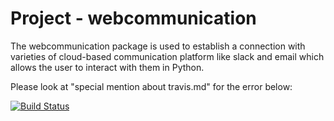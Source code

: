 # Project - webcommunication

The webcommunication package is used to establish a connection with varieties of cloud-based communication platform like slack and email which allows the user to interact with them in Python.

Please look at "special mention about travis.md" for the error below:

[![Build Status](https://travis-ci.com/BinalPatel5007/DATA533_LAB4.svg?branch=master)](https://travis-ci.com/BinalPatel5007/DATA533_LAB4)
